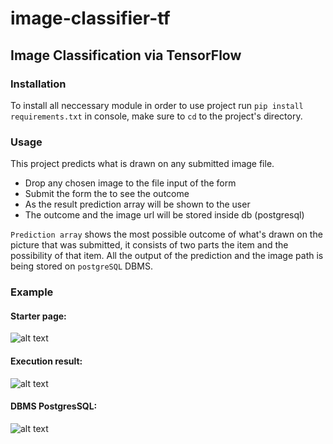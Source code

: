 # image-classifier-tf

## Image Classification via TensorFlow
### Installation 
To install all neccessary module in order to use project run `pip install requirements.txt` in console, make sure to `cd` to the project's directory. 


### Usage 
This project predicts what is drawn on any submitted image file. 
- Drop any chosen image to the file input of the form
- Submit the form the to see the outcome 
- As the result prediction array will be shown to the user 
- The outcome and the image url will be stored inside db (postgresql)

`Prediction array` shows the most possible outcome of what's drawn on the picture that was submitted, it consists of two parts the item and the possibility of that item.
All the output of the prediction and the image path is being stored on `postgreSQL` DBMS. 

### Example
#### Starter page:
![alt text](https://gm1.ggpht.com/EoUsm6G-449MdP889POMqv42T7fFrvMQuxrDOwHEGRJ7rpr7g1mzrZNjEhBSc3bXByZ1xgVqBdhsy8mBzfEkycfs1MRBhmafErWTsm6WWTF7uxACmyxlZ9s1UjXsnZLk0zSySXE9wqtSD9OVxNpypCxA0naYupX28M9JGQjT0PvVpm9bzK2QcL8T48FS1EwOYg5qVk33bvyCqxegX3BjfLg1Zdi7YDjRIqXwzqCcqQganFDMUcTE-8XuLBukXRwapZNyaQhL3ZQ1rtfSaVxKhh_yg9FLEfTPjHZVo5xJz5ZE1dE50OKk5gZaGaZVzU2zRPD6aZRd5gDDB5TNnW4On7WXNarXKu7gqetKJFWXgMYMRe4YthVkMxpEqnjJ9Q5dPeOtbxQQnkF-BoFwTm7qzXExP2oLHIiWOnK3NSrF0rXwGGQinGfd907GTcJZ9hfKig1FGEuBQAU4hfTz-N_CBR-kmOXB5Ne_FKxMfG6Iucbb8xlLE_jtRDeVZzerFUDjuOWfHfB1r_KxsYIltdSxekWAHIWENnpoGDAxzwvcbmmpXMUF5jbCJMwEu7nlsr3Cqa_qAKuWNc7YhBZByFXfRS7MpIvRrClqFcVuqkDgPvQM27Hso04wuBe7UE64NprNxE2CiYzl8dPhbQheRemBjlQIACvebTZmeL4Cb-dId8nQpf2Zw3ytypRl3gqHOoF1pgxu3k-LSEeUtraR8XDcd7uYLYZLhWI=s0-l75-ft-l75-ft)

#### Execution result:
![alt text](https://gm1.ggpht.com/JqIo3vM7ZwfmGP1mu8Y-4xx9g_MQrV5F_mgzufU7nTfcLGrkBoSVoiS7-vDD1pBop_oxSisydKz2XNebgxm0IAOrwyez9eA7N_1id5EbZ5xC-MX0m3-oWiQEpwvwOrRve5WGT_tAHaJrIOtCQZ3HWH1sndIsIfO1PBr5Jy-pPtvLfF14o6MlZGxkjt6UV8hmOM8svEONWXV0nO9HyEF64tRBm128eMOCWaHe71E-80C9N7W8bxNUSNI2HzgOaV-LqMI68iqDMlxRh0Ux2Ljw_B4P0j_BoZoaW5prUlWmUli5PId2Jg2UIw3a26_kFeD1z5r7spv6QYg2TKN9_SW9MehKsUhoKG2W-ygfJa8hWyF6zUdajJIqEuLfBwNgZEBbr9ahAHvhenGgOjNH2xo1C7UHOWIYlo9SYm8px0MFW6irdU6SVyPhZs-Q616C3a3Wh3iDuZ6x9Qrt9ubA059lSl7LdbTa7fYsjKkNkqgLtnrp1ud_0chidQ16nUbg_F2AczArBHx9T7RfwKquZnc1sp4-Uo3ylYFrjQidEvV-xSw0FUpNnVh7ypBQYiPBBMDrc2RVzsaNZvglxkB0WTsTIm5fsmR71aPAMhr1346UpakMny4zJgHh4u1njMHC6Vohom9-1P1pdpnAWoQdOr99IVOnYi9XxKU7yuoWKIbniFQi-gogvcbnCpd6ITPAQPRmB6b0ogbKKLwG141_XLPzWRaQnlrNv_dawQ=s0-l75-ft-l75-ft)

#### DBMS PostgresSQL:
![alt text](https://mail.google.com/mail/u/1?ui=2&ik=5378fe9773&attid=0.3&permmsgid=msg-a:r-8707660135475844896&th=17f51d755a510ae6&view=fimg&disp=thd&attbid=ANGjdJ_MOkjxl4T4QhIrbuFW36zkPCkpN86SNl0xKyLlClzeh0nWMmeEOb7COeQK8iCtQJvA5xNFKPLRRHQB2wb8uleO21dVHUnXpkoG1DwiCNVdf8fykafNXW3cOtY&ats=2524608000000&sz=w1919-h990 )
